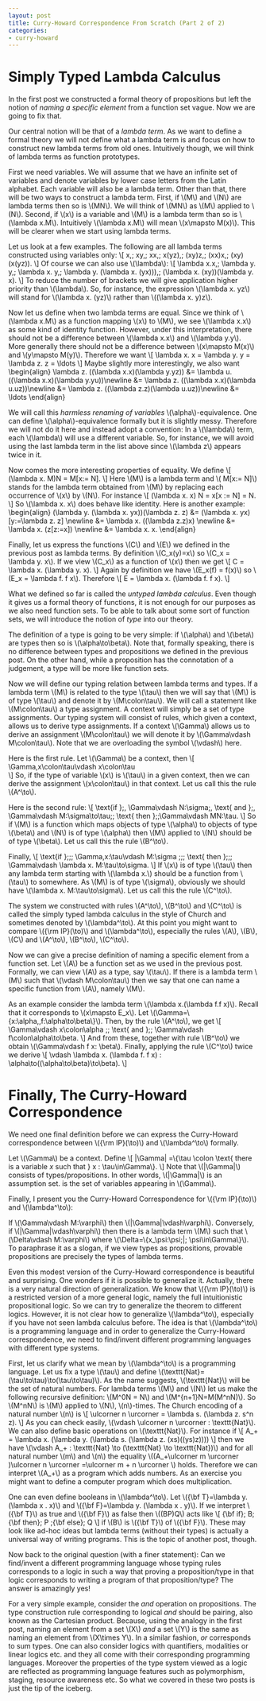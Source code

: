 ```yaml
---
layout: post
title: Curry-Howard Correspondence From Scratch (Part 2 of 2)
categories:
- curry-howard
---
```


# Simply Typed Lambda Calculus

In the first post we constructed a formal theory of propositions but left the
notion of *naming a specific element* from a function set vague. Now we are going to fix that.

Our central notion will be that of a *lambda term*. As we want to define a formal theory we will
not define what a lambda term is and focus on how to construct new lambda terms from old ones. Intuitively
though, we will think of lambda terms as function prototypes.

First we need variables. We will assume that we have an infinite set of variables and denote
variables by lower case letters from the Latin alphabet. Each variable will also be a lambda term.
Other than that, there will be two ways to construct a lambda term. First, if \\(M\\) and \\(N\\) are
lambda terms then so is \\(MN\\). We will think of \\(MN\\) as \\(M\\) applied to \\(N\\). Second,
if \\(x\\) is a variable and \\(M\\) is a lambda term than so is \\(\lambda x.M\\). Intuitively
\\(\lambda x.M\\) will mean \\(x\mapsto M(x)\\). This will be clearer when we start using lambda terms.

Let us look at a few examples. The following are all lambda terms constructed using variables only:
\\[
  x,\; xy,\; xx,\; x(yz),\; (xy)z,\; (xx)x,\; (xy)(x(yz)).
\\]
Of course we can also use \\(\lambda\\):
\\[
  \lambda x.x,\; \lambda y. y,\; \lambda x. y,\; \lambda y. (\lambda x. (yx))),\;
  (\lambda x. (xy))(\lambda y. x).
\\]
To reduce the number of brackets we will give application higher priority than \\(\lambda\\).
So, for instance, the expression \\(\lambda x. yz\\) will stand for \\(\lambda x. (yz)\\) rather than
\\((\lambda x. y)z\\).

Now let us define when two lambda terms are equal. Since we think of \\(\lambda x.M\\) as a function
mapping \\(x\\) to \\(M\\), we see \\(\lambda x.x\\) as some kind of identity function. However, under
this interpretation, there should not be a difference between \\(\lambda x.x\\) and \\(\lambda y.y\\).
More generally there should not be a difference between \\(x\mapsto M(x)\\) and \\(y\mapsto M(y)\\).
Therefore we want
\\[
  \lambda x. x  = \lambda y. y = \lambda z. z = \ldots
\\]
Maybe slightly more interestingly, we also want
\begin{align}
\lambda z. ((\lambda x.x)(\lambda y.yz))   &=
\lambda u. ((\lambda x.x)(\lambda y.yu))\newline &=
\lambda z. ((\lambda x.x)(\lambda u.uz))\newline &=
\lambda z. ((\lambda z.z)(\lambda u.uz))\newline &=
\ldots
\end{align}

We will call this *harmless renaming of variables* \\(\alpha\\)-equivalence. One can define \\(\alpha\\)-equivalence
formally but it is slightly messy. Therefore we will not do it here and instead adopt a convention: In a \\(\lambda\\)
term, each \\(\lambda\\) will use a different variable. So, for instance, we will avoid using the last lambda term
in the list above since \\(\lambda z\\) appears twice in it.

Now comes the more interesting properties of equality. We define
\\[
  (\lambda x. M)N = M[x:= N].
\\]
Here \\(M\\) is a lambda term and \\( M[x:= N]\\) stands for the lambda term obtained from \\(M\\) by replacing each
occurrence of \\(x\\) by \\(N\\). For instance
\\[
  (\lambda x. x) N = x[x := N] = N.
\\]
So \\(\lambda x. x\\) does behave like identity. Here is another example:
\begin{align}
(\lambda y. (\lambda x. yx))(\lambda z. z)  &= (\lambda x. yx)[y:=\lambda z. z] \newline
&= \lambda x. ((\lambda z.z)x) \newline
&= \lambda x. (z[z:=x]) \newline
&= \lambda x. x.
\end{align}

Finally, let us express the functions \\(C\\) and \\(E\\) we defined in the previous post as lambda terms. By definition
\\(C_x(y)=x\\) so \\(C_x = \lambda y. x\\). If we view \\(C_x\\)  as a function of \\(x\\) then we get
\\[
  C = \lambda x. (\lambda y. x).
\\]
Again by definition we have \\(E_x(f) = f(x)\\) so \\(E_x = \lambda f. f x\\). Therefore
\\[
  E = \lambda x. (\lambda f. f x).
\\]

What we defined so far is called the *untyped lambda calculus*. Even though it gives us a formal theory of
functions, it is not enough for our purposes as we also need function sets. To be able to talk about some
sort of function sets, we will introduce the notion of *type* into our theory.

The definition of a type is going to be very simple: if \\(\alpha\\) and  \\(\beta\\) are types then so is
\\(\alpha\to\beta\\). Note that, formally speaking, there is no difference between types and propositions we defined in the
previous post. On the other hand, while a proposition has the connotation of a judgement, a type will be
more like function sets.

Now we will define our typing relation between lambda terms and types. If a lambda term \\(M\\) is related to the type
\\(\tau\\) then we will say that \\(M\\) is of type \\(\tau\\) and denote it by \\(M\colon\tau\\). We will call
a statement like \\(M\colon\tau\\) a type assignment. A context will simply be a set of type assignments. Our typing system
will consist of rules, which given a context, allows us to derive type assignments. If a context \\(\Gamma\\) allows us
to derive an assignment \\(M\colon\tau\\) we will denote it by \\(\Gamma\vdash M\colon\tau\\). Note that we are overloading
the symbol \\(\vdash\\) here.

Here is the first rule. Let \\(\Gamma\\) be a context, then
\\[
  \Gamma,x\colon\tau\vdash x\colon\tau\
\\]
So, if the type of variable \\(x\\) is \\(\tau\\) in a given context, then we can derive the assignment \\(x\colon\tau\\)
in that context. Let us call this the rule \\(A^\to\\).

Here is the second rule:
\\[
  \text{if }\;\,
  \Gamma\vdash N:\sigma\;\,
  \text{ and }\;\,\
  \Gamma\vdash M:\sigma\to\tau\;\;
  \text{ then }\;\;\Gamma\vdash MN:\tau.
\\]
So if \\(M\\) is a function which maps objects of type \\(\alpha\\) to objects of type \\(\beta\\) and
\\(N\\) is of type \\(\alpha\\) then \\(M\\) applied to \\(N\\) should be of type \\(\beta\\). Let us call this
the rule \\(B^\to\\).

Finally,
\\[
  \text{if }\;\;\;
  \Gamma,x:\tau\vdash M:\sigma \;\;\;
  \text{ then }\;\;\;
  \Gamma\vdash \lambda x. M:\tau\to\sigma.
\\]
If \\(x\\) is of type \\(\tau\\) then any lambda term starting with \\(\lambda x.\\) should be a function
from \\(\tau\\) to somewhere. As \\(M\\) is of type \\(\sigma\\), obviously we should have \\(\lambda x. M:\tau\to\sigma\\).
Let us call this the rule \\(C^\to\\).

The system we constructed with rules \\(A^\to\\), \\(B^\to\\) and \\(C^\to\\) is called the simply typed
lambda calculus in the style of Church and sometimes denoted by \\(\lambda^\to\\). At this point you might
want to compare \\({\rm IP}(\to)\\) and \\(\lambda^\to\\), especially the rules \\(A\\), \\(B\\), \\(C\\)
and \\(A^\to\\), \\(B^\to\\), \\(C^\to\\).

Now we can give a precise definition of naming a specific element from a function set. Let \\(A\\) be a function
set as we used in the previous post. Formally, we can view \\(A\\) as a type, say \\(\tau\\). If there is a
lambda term \\(M\\) such that \\(\vdash M\colon\tau\\) then we say that one can name a specific function from
\\(A\\), namely \\(M\\).

As an example consider the lambda term \\(\lambda x.(\lambda f.f x)\\). Recall that it corresponds to
\\(x\mapsto E_x\\). Let \\(\Gamma=\\{x:\alpha,\,f:\alpha\to\beta\\}\\). Then, by the rule \\(A^\to\\), we
get
\\[
  \Gamma\vdash x\colon\alpha \;\;
  \text{ and }\;\;
  \Gamma\vdash f\colon\alpha\to\beta.
\\]
And from these, together with rule \\(B^\to\\) we obtain \\(\Gamma\vdash f x: \beta\\). Finally, applying
the rule \\(C^\to\\) twice we derive
\\[
  \vdash \lambda x. (\lambda f. f x) : \alpha\to((\alpha\to\beta)\to\beta).
\\]

# Finally, The Curry-Howard Correspondence
We need one final definition before we can express the Curry-Howard correspondence between \\({\rm IP}(\to)\\) and
\\(\lambda^\to\\) formally.

Let \\(\Gamma\\) be a context. Define
\\[
  |\Gamma| =\\{\tau \colon \text{ there is a variable $x$ such that } x : \tau\in\Gamma\\}.
\\]
Note that \\(|\Gamma|\\) consists of types/propositions. In other words, \\(|\Gamma|\\) is an assumption set. is the set of variables
appearing in \\(\Gamma\\).

Finally, I present you the Curry-Howard Correspondence for \\({\rm IP}(\to)\\) and \\(\lambda^\to\\):

If \\(\Gamma\vdash M:\varphi\\) then \\(|\Gamma|\vdash\varphi\\). Conversely, if \\(|\Gamma|\vdash\varphi\\) then
there is a lambda term \\(M\\) such that \\(\Delta\vdash M:\varphi\\) where \\(\Delta=\\{x_\psi:\psi\;|\; \psi\in\Gamma\\}\\).
To paraphrase it as a slogan, if we view types as propositions, provable propositions are precisely the types of
lambda terms.

Even this modest version of the Curry-Howard correspondence is beautiful and surprising. One wonders if it is possible to
generalize it. Actually, there is a very natural direction of generalization. We know that \\({\rm IP}(\to)\\) is a restricted version
of a more general logic, namely the full intuitionistic propositional logic. So we can try to generalize the theorem
to different logics. However, it is not clear how to generalize \\(\lambda^\to\\), especially if you have not seen lambda calculus
before. The idea is that \\(\lambda^\to\\) is a programming language and in order to generalize the Curry-Howard correspondence, we need
to find/invent different programming languages with different type systems.

First, let us clarify what we mean by \\(\lambda^\to\\) is a programming language. Let us fix a type \\(\tau\\) and define
\\(\texttt{Nat}=(\tau\to\tau)\to(\tau\to\tau)\\). As the name suggests, \\(\texttt{Nat}\\) will be the set of natural
numbers. For lambda terms \\(M\\) and \\(N\\) let us make the following recursive definition: \\(M^0N = N\\) and
\\(M^{n+1}N=M(M^nN)\\). So \\(M^nN\\) is \\(M\\) applied to \\(N\\), \\(n\\)-times. The Church encoding
of a natural number \\(n\\) is
\\[
  \ulcorner n \urcorner = \lambda s. (\lambda z. s^n z).
\\]
As you can check easily, \\(\vdash \ulcorner n \urcorner : \texttt{Nat}\\). We can also define basic operations on \\(\texttt{Nat}\\).
For instance if
\\[
  A_+ = \lambda x. (\lambda y. (\lambda s. (\lambda z. (xs)((ys)z))))
\\]
then we have \\(\vdash A_+ : \texttt{Nat} \to (\texttt{Nat} \to \texttt{Nat})\\) and for all natural number \\(m\\) and \\(n\\) the
equality \\((A_+\ulcorner m \urcorner )\ulcorner n \urcorner =\ulcorner m + n \urcorner \\) holds. Therefore we can interpret
\\(A_+\\) as a program which adds numbers. As an exercise you might want to define a computer program which does multiplication.

One can even define booleans in \\(\lambda^\to\\). Let \\({\bf T}=\lambda y. (\lambda x . x)\\) and \\({\bf F}=\lambda y. (\lambda x . y)\\).
If we interpret \\({\bf T}\\) as true and \\({\bf F}\\) as false then \\((BP)Q\\) acts like
\\[
  {\bf if}\; B\; {\bf then}\; P \;{\bf else}\; Q
\\]
if \\(B\\) is \\({\bf T}\\) of \\({\bf F}\\). These may look like ad-hoc ideas but lambda terms (without their types) is actually a
universal way of writing programs. This is the topic of another post, though.

Now back to the original question (with a finer statement): Can we find/invent a different programming language whose typing rules
corresponds to a logic in such a way that proving a proposition/type in that logic corresponds to writing a program of that
proposition/type? The answer is amazingly yes!

For a very simple example, consider the *and* operation on propositions.
The type construction rule corresponding to logical *and* should be pairing, also known as the Cartesian product. Because, using the analogy
in the first post, naming an element from a set \\(X\\) *and*  a set \\(Y\\) is the same as naming an element from \\(X\times Y\\).
In a similar fashion, *or* corresponds to sum types. One can also consider logics with quantifiers, modalities or linear logics etc. and they
all come with their corresponding programming languages. Moreover the properties of the type system viewed as a logic are reflected as
programming language features such as polymorphism, staging, resource awareness etc. So what we covered in these two posts is just the tip
of the iceberg.